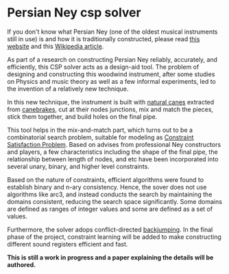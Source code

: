 # Persian Ney csp solver

If you don't know what Persian Ney (one of the oldest musical instruments still in use) is and how it is traditionally constructed, please read [this website](https://www.persianney.com/) and this [Wikipedia article](https://en.wikipedia.org/wiki/Ney).

As part of a research on constructing Persian Ney reliably, accurately, and efficiently, this CSP solver acts as a design-aid tool.
The problem of designing and constructing this woodwind instrument, after some studies on Physics and music theory as well as a few informal experiments, 
led to the invention of a relatively new technique.

In this new technique, the instrument is built with [natural canes](https://en.wikipedia.org/wiki/Arundo_donax) extracted from [canebrakes](https://en.wikipedia.org/wiki/Canebrake), cut at their nodes junctions, 
mix and match the pieces, stick them together, and build holes on the final pipe.

This tool helps in the mix-and-match part, which turns out to be a combinatorial search problem, suitable for modeling as [Constraint Satisfaction Problem](https://en.wikipedia.org/wiki/Constraint_satisfaction_problem). Based on advises from professional Ney constructors and 
players, a few characteristics including the shape of the final pipe, the relationship between length of nodes, and etc have been incorporated into
several unary, binary, and higher level constraints.

Based on the nature of constraints, efficient algorithms were found to establish binary and n-ary consistency. Hence, the sover does not use algorithms like
arc3, and instead conducts the search by maintaining the domains consistent, reducing the search space significantly. Some domains are defined as ranges of integer values and some are defined as a set of values.

Furthermore, the solver adops conflict-directed [backjumping](https://en.wikipedia.org/wiki/Backjumping). In the final phase of the project, constraint learning will be added to make constructing different sound registers efficient and fast.

**This is still a work in progress and a paper explaining the details will be authored.**
